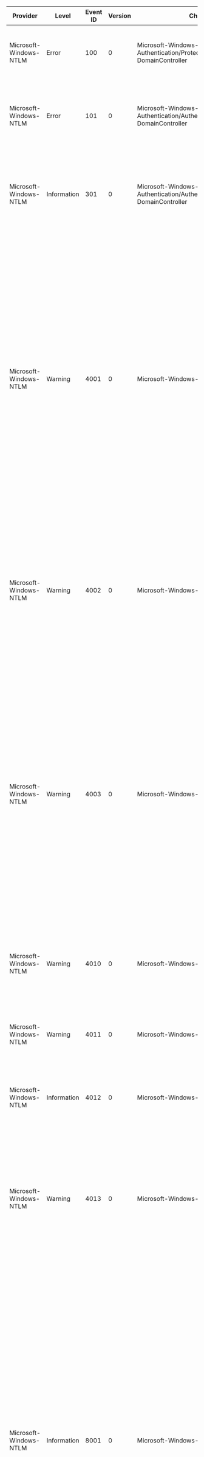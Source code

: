 Provider                |  Level        |  Event ID  |  Version  |  Channel                                                                         |  Task           |  Opcode  |  Keyword  |  Message
------------------------|---------------|------------|-----------|----------------------------------------------------------------------------------|-----------------|----------|-----------|-------------------------------------------------------------------------------------------------------------------------------------------------------------------------------------------------------------------------------------------------------------------------------------------------------------------------------------------------------------------------------------------------------------------------------------------------------------------------------------------------------------------------------------------------------------------------------------------------------------------------------------------------------------------------------------------------------------------------------------------------------------------------------------------------------------------------------------------------------------------------------------------------------------------------------------------------------------------------------------------------------------------------------------------------------------------------------------------------------------------------------------------------------------------------------------------------------------------------------------------------------------------------------------------
Microsoft-Windows-NTLM  |  Error        |  100       |  0        |  Microsoft-Windows-Authentication/ProtectedUserFailures-DomainController         |                 |          |           |  NTLM authentication failed because the account was a member of the Protected User group.Account Name:	{AccountName}Device Name:	{DeviceName}Error Code:	{Status}
Microsoft-Windows-NTLM  |  Error        |  101       |  0        |  Microsoft-Windows-Authentication/AuthenticationPolicyFailures-DomainController  |                 |          |           |  NTLM authentication failed because access control restrictions are required.Account Name:	{AccountName}Device Name:	{DeviceName}Error Code:	{Status}Authentication Policy Information:	Silo Name:	{SiloName}	PolicyName:	{PolicyName}
Microsoft-Windows-NTLM  |  Information  |  301       |  0        |  Microsoft-Windows-Authentication/AuthenticationPolicyFailures-DomainController  |                 |          |           |  NTLM authentication succeded, but it will fail when Authentication Policy is enforced because access control restrictions are required.Account Name:	{AccountName}Device Name:	{DeviceName}Error Code:	{Status}Authentication Policy Information:	Silo Name:	{SiloName}	PolicyName:	{PolicyName}
Microsoft-Windows-NTLM  |  Warning      |  4001      |  0        |  Microsoft-Windows-NTLM/Operational                                              |  Blocking NTLM  |          |           |  NTLM client blocked: Outgoing NTLM authentication traffic to remote servers that is blocked.Target server: {TargetName}Supplied user: {UserName}Supplied domain: {DomainName}PID of client process: {CallerPID}Name of client process: {ProcessName}LUID of client process: {ClientLUID}User identity of client process: {ClientUserName}Domain name of user identity of client process: {ClientDomainName}Mechanism OID: {MechanismOID}NTLM authentication requests from this computer are blocked.If you want to allow this computer to use NTLM authentication, set the security policy Network Security: Restrict NTLM: Outgoing NTLM traffic to remote servers to Allow all.If you want only the target server {TargetName} to accept NTLM authentication requests from this computer, set the security policy Network Security: Restrict NTLM: Outgoing NTLM traffic to remote servers to Deny all and then set the security policy Network Security: Restrict NTLM: Add remote server exceptions and list the target server {TargetName} as an exception to use NTLM authentication.
Microsoft-Windows-NTLM  |  Warning      |  4002      |  0        |  Microsoft-Windows-NTLM/Operational                                              |  Blocking NTLM  |          |           |  NTLM server blocked: Incoming NTLM traffic to servers that is blockedCalling process PID: {CallerPID}Calling process name: {ProcessName}Calling process LUID: {ClientLUID}Calling process user identity: {ClientUserName}Calling process domain identity: {ClientDomainName}Mechanism OID: {MechanismOID}NTLM authentication requests to this server have been blocked.If you want this server to allow NTLM authentication, set the security policy Network Security: Restrict NTLM: Incoming NTLM Traffic to Allow all.
Microsoft-Windows-NTLM  |  Warning      |  4003      |  0        |  Microsoft-Windows-NTLM/Operational                                              |  Blocking NTLM  |          |           |  NTLM server blocked in the domain: NTLM authentication in this domain that is blockedUser: {UserName}Domain: {DomainName}Workstation: {Workstation}PID: {CallerPID}Process: {ProcessName}Logon type: {LogonType}InProc: {InProc}Mechanism: {MechanismOID}NTLM authentication within the domain {DomainName} is blocked.If you want to allow NTLM authentication requests in the domain {UserName}, set the security policy Network Security: Restrict NTLM: NTLM authentication in this domain to Disabled.If you want to allow NTLM authentication requests only to specific servers in the domain {UserName}, set the security policy Network Security: Restrict NTLM: NTLM authentication in this domain to Deny for domain servers or Deny domain accounts to domain servers, and then set the security policy Network Security: Restrict NTLM: Add server exceptions in this domain to define a list of servers in this domain as an exception to use NTLM authentication.
Microsoft-Windows-NTLM  |  Warning      |  4010      |  0        |  Microsoft-Windows-NTLM/Operational                                              |                 |          |           |  NTLM Minimum Client Security Block:Calling process PID: {CallerPID}Calling Process Name: {ProcessName}Negotiated Security Flags: {NegotiatedSecurity}Minimum Security Flags: {RequiredSecurity}
Microsoft-Windows-NTLM  |  Warning      |  4011      |  0        |  Microsoft-Windows-NTLM/Operational                                              |                 |          |           |  NTLM Minimum Server Security Block:Calling process PID: {CallerPID}Calling Process Name: {ProcessName}Negotiated Security Flags: {NegotiatedSecurity}Minimum Security Flags: {RequiredSecurity}
Microsoft-Windows-NTLM  |  Information  |  4012      |  0        |  Microsoft-Windows-NTLM/Operational                                              |                 |          |           |  NTLM client used the domain password. The attempt to use the DC-generated NTLM secret failed, and fallback to the domain password succeeded.Account Name:	{AccountName}Device Name:	{DeviceName}
Microsoft-Windows-NTLM  |  Warning      |  4013      |  0        |  Microsoft-Windows-NTLM/Operational                                              |                 |          |           |  Attempt to use NTLMv1 failed.Target server: {TargetName}Supplied user: {UserName}Supplied domain: {DomainName}PID of client process: {CallerPID}Name of client process: {ProcessName}LUID of client process: {ClientLUID}User identity of client process: {ClientUserName}Domain name of user identity of client process: {ClientDomainName}Mechanism OID: {MechanismOID}This device does not support NTLMv1. For more information, see https://go.microsoft.com/fwlink/?linkid=856826.
Microsoft-Windows-NTLM  |  Information  |  8001      |  0        |  Microsoft-Windows-NTLM/Operational                                              |  Auditing NTLM  |          |           |  NTLM client blocked audit: Audit outgoing NTLM authentication traffic that would be blocked.Target server: {TargetName}Supplied user: {UserName}Supplied domain: {DomainName}PID of client process: {CallerPID}Name of client process: {ProcessName}LUID of client process: {ClientLUID}User identity of client process: {ClientUserName}Domain name of user identity of client process: {ClientDomainName}Mechanism OID: {MechanismOID}Audit the NTLM authentication requests from this computer that would be blocked by the target server {TargetName} if the security policy Network Security: Restrict NTLM: Outgoing NTLM traffic to remote servers is set to Deny all.If you want all servers to accept NTLM authentication requests from this computer, set the security policy Network Security: Restrict NTLM: Outgoing NTLM traffic to remote servers to Allow all.If you want only the target server {TargetName} to accept NTLM authentication requests from this computer, set the security policy Network Security: Restrict NTLM: Outgoing NTLM traffic to remote servers to Deny all, and then set the security policy Network Security: Restrict NTLM: Add remote server exceptions and list the target server {TargetName} as an exception to use NTLM authentication.
Microsoft-Windows-NTLM  |  Information  |  8002      |  0        |  Microsoft-Windows-NTLM/Operational                                              |  Auditing NTLM  |          |           |  NTLM server blocked audit: Audit Incoming NTLM Traffic that would be blockedCalling process PID: {CallerPID}Calling process name: {ProcessName}Calling process LUID: {ClientLUID}Calling process user identity: {ClientUserName}Calling process domain identity: {ClientDomainName}Mechanism OID: {MechanismOID}Audit NTLM authentication requests to this server that would be blocked if the security policy Network Security: Restrict NTLM: Incoming NTLM Traffic is set to Deny all accounts or Deny all domain accounts.If you want this server to allow NTLM authentication, set the security policy Network Security: Restrict NTLM: Incoming NTLM Traffic to Allow all.
Microsoft-Windows-NTLM  |  Information  |  8003      |  0        |  Microsoft-Windows-NTLM/Operational                                              |  Auditing NTLM  |          |           |  NTLM server blocked in the domain audit: Audit NTLM authentication in this domainUser: {UserName}Domain: {DomainName}Workstation: {Workstation}PID: {CallerPID}Process: {ProcessName}Logon type: {LogonType}InProc: {InProc}Mechanism: {MechanismOID}Audit NTLM authentication requests within this domain that would be blocked if the security policy Network Security: Restrict NTLM: NTLM authentication in this domain is set to Deny for domain servers or Deny domain accounts to domain servers.If you want to allow NTLM authentication requests in the domain {UserName}, set the security policy Network Security: Restrict NTLM: NTLM authentication in this domain to Disabled.If you want to allow NTLM authentication requests to specific servers in the domain {UserName}, set the security policy Network Security: Restrict NTLM: NTLM authentication in this domain to Deny for domain servers or Deny domain accounts to domain servers, and then set the security policy Network Security: Restrict NTLM: Add server exceptions in this domain to define a list of servers in this domain to use NTLM authentication.